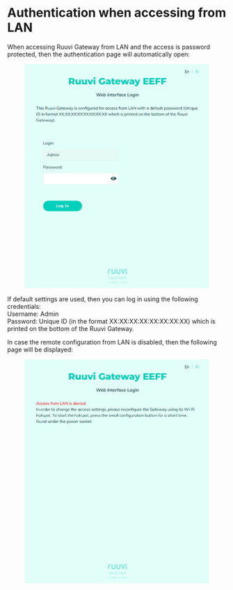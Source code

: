 # Authentication when accessing from LAN

When accessing Ruuvi Gateway from LAN and the access is password protected, then the authentication page will automatically open:

<figure><img src="../.gitbook/assets/Screenshot from 2023-06-27 22-17-56.png" alt=""><figcaption></figcaption></figure>

If default settings are used, then you can log in using the following credentials:\
Username: Admin\
Password: Unique ID (in the format XX:XX:XX:XX:XX:XX:XX:XX) which is printed on the bottom of the Ruuvi Gateway.

In case the remote configuration from LAN is disabled, then the following page will be displayed:

<figure><img src="../.gitbook/assets/Screenshot from 2023-06-27 22-20-26.png" alt=""><figcaption></figcaption></figure>
